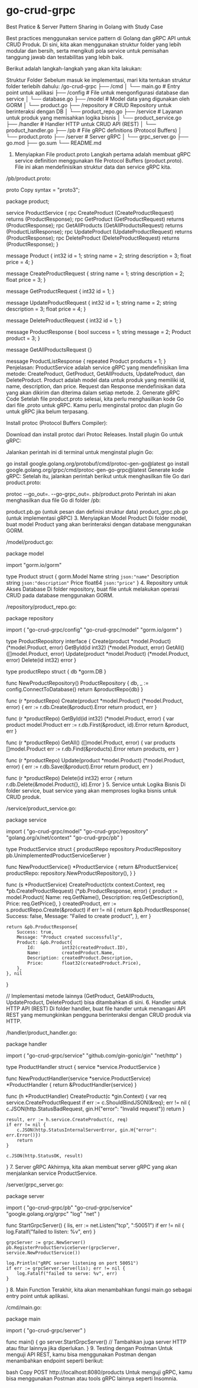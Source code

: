 # go-crud-grpc
 Best Pratice & Server Pattern Sharing in Golang with Study Case


 Best practices menggunakan service pattern di Golang dan gRPC API untuk CRUD Produk. Di sini, kita akan menggunakan struktur folder yang lebih modular dan bersih, serta mengikuti pola service untuk pemisahan tanggung jawab dan testabilitas yang lebih baik.

Berikut adalah langkah-langkah yang akan kita lakukan:

Struktur Folder
Sebelum masuk ke implementasi, mari kita tentukan struktur folder terlebih dahulu:
/go-crud-grpc
├── /cmd
│   └── main.go               # Entry point untuk aplikasi
├── /config                   # File untuk mengonfigurasi database dan service
│   └── database.go
├── /model                    # Model data yang digunakan oleh GORM
│   └── product.go
├── /repository               # CRUD Repository untuk berinteraksi dengan DB
│   └── product_repo.go
├── /service                  # Layanan untuk produk yang memisahkan logika bisnis
│   └── product_service.go
├── /handler                  # Handler HTTP untuk CRUD API (REST)
│   └── product_handler.go
├── /pb                       # File gRPC definitions (Protocol Buffers)
│   └── product.proto
├── /server                   # Server gRPC
│   └── grpc_server.go
├── go.mod
├── go.sum
└── README.md


1. Menyiapkan File product.proto
Langkah pertama adalah membuat gRPC service definition menggunakan file Protocol Buffers (product.proto). File ini akan mendefinisikan struktur data dan service gRPC kita.

/pb/product.proto:

proto
Copy
syntax = "proto3";

package product;

service ProductService {
    rpc CreateProduct (CreateProductRequest) returns (ProductResponse);
    rpc GetProduct (GetProductRequest) returns (ProductResponse);
    rpc GetAllProducts (GetAllProductsRequest) returns (ProductListResponse);
    rpc UpdateProduct (UpdateProductRequest) returns (ProductResponse);
    rpc DeleteProduct (DeleteProductRequest) returns (ProductResponse);
}

message Product {
    int32 id = 1;
    string name = 2;
    string description = 3;
    float price = 4;
}

message CreateProductRequest {
    string name = 1;
    string description = 2;
    float price = 3;
}

message GetProductRequest {
    int32 id = 1;
}

message UpdateProductRequest {
    int32 id = 1;
    string name = 2;
    string description = 3;
    float price = 4;
}

message DeleteProductRequest {
    int32 id = 1;
}

message ProductResponse {
    bool success = 1;
    string message = 2;
    Product product = 3;
}

message GetAllProductsRequest {}

message ProductListResponse {
    repeated Product products = 1;
}
Penjelasan:
ProductService adalah service gRPC yang mendefinisikan lima metode: CreateProduct, GetProduct, GetAllProducts, UpdateProduct, dan DeleteProduct.
Product adalah model data untuk produk yang memiliki id, name, description, dan price.
Request dan Response mendefinisikan data yang akan dikirim dan diterima dalam setiap metode.
2. Generate gRPC Code
Setelah file product.proto selesai, kita perlu menghasilkan kode Go dari file .proto untuk gRPC. Kamu perlu menginstal protoc dan plugin Go untuk gRPC jika belum terpasang.

Install protoc (Protocol Buffers Compiler):

Download dan install protoc dari Protoc Releases.
Install plugin Go untuk gRPC:

Jalankan perintah ini di terminal untuk menginstal plugin Go:

go install google.golang.org/protobuf/cmd/protoc-gen-go@latest
go install google.golang.org/grpc/cmd/protoc-gen-go-grpc@latest
Generate kode gRPC: Setelah itu, jalankan perintah berikut untuk menghasilkan file Go dari product.proto:

protoc --go_out=. --go-grpc_out=. pb/product.proto
Perintah ini akan menghasilkan dua file Go di folder /pb:

product.pb.go (untuk pesan dan definisi struktur data)
product_grpc.pb.go (untuk implementasi gRPC)
3. Menyiapkan Model Product
Di folder model, buat model Product yang akan berinteraksi dengan database menggunakan GORM.

/model/product.go:

package model

import "gorm.io/gorm"

type Product struct {
	gorm.Model
	Name        string  `json:"name"`
	Description string  `json:"description"`
	Price       float64 `json:"price"`
}
4. Repository untuk Akses Database
Di folder repository, buat file untuk melakukan operasi CRUD pada database menggunakan GORM.

/repository/product_repo.go:


package repository

import (
	"go-crud-grpc/config"
	"go-crud-grpc/model"
	"gorm.io/gorm"
)

type ProductRepository interface {
	Create(product *model.Product) (*model.Product, error)
	GetById(id int32) (*model.Product, error)
	GetAll() ([]model.Product, error)
	Update(product *model.Product) (*model.Product, error)
	Delete(id int32) error
}

type productRepo struct {
	db *gorm.DB
}

func NewProductRepository() ProductRepository {
	db, _ := config.ConnectToDatabase()
	return &productRepo{db}
}

func (r *productRepo) Create(product *model.Product) (*model.Product, error) {
	err := r.db.Create(&product).Error
	return product, err
}

func (r *productRepo) GetById(id int32) (*model.Product, error) {
	var product model.Product
	err := r.db.First(&product, id).Error
	return &product, err
}

func (r *productRepo) GetAll() ([]model.Product, error) {
	var products []model.Product
	err := r.db.Find(&products).Error
	return products, err
}

func (r *productRepo) Update(product *model.Product) (*model.Product, error) {
	err := r.db.Save(&product).Error
	return product, err
}

func (r *productRepo) Delete(id int32) error {
	return r.db.Delete(&model.Product{}, id).Error
}
5. Service untuk Logika Bisnis
Di folder service, buat service yang akan memproses logika bisnis untuk CRUD produk.

/service/product_service.go:


package service

import (
	"go-crud-grpc/model"
	"go-crud-grpc/repository"
	"golang.org/x/net/context"
	"go-crud-grpc/pb"
)

type ProductService struct {
	productRepo repository.ProductRepository
	pb.UnimplementedProductServiceServer
}

func NewProductService() *ProductService {
	return &ProductService{
		productRepo: repository.NewProductRepository(),
	}
}

func (s *ProductService) CreateProduct(ctx context.Context, req *pb.CreateProductRequest) (*pb.ProductResponse, error) {
	product := model.Product{
		Name:        req.GetName(),
		Description: req.GetDescription(),
		Price:       req.GetPrice(),
	}
	createdProduct, err := s.productRepo.Create(&product)
	if err != nil {
		return &pb.ProductResponse{
			Success: false,
			Message: "Failed to create product",
		}, err
	}

	return &pb.ProductResponse{
		Success: true,
		Message: "Product created successfully",
		Product: &pb.Product{
			Id:          int32(createdProduct.ID),
			Name:        createdProduct.Name,
			Description: createdProduct.Description,
			Price:       float32(createdProduct.Price),
		},
	}, nil
}

// Implementasi metode lainnya (GetProduct, GetAllProducts, UpdateProduct, DeleteProduct) bisa ditambahkan di sini.
6. Handler untuk HTTP API (REST)
Di folder handler, buat file handler untuk menangani API REST yang memungkinkan pengguna berinteraksi dengan CRUD produk via HTTP.

/handler/product_handler.go:


package handler

import (
	"go-crud-grpc/service"
	"github.com/gin-gonic/gin"
	"net/http"
)

type ProductHandler struct {
	service *service.ProductService
}

func NewProductHandler(service *service.ProductService) *ProductHandler {
	return &ProductHandler{service}
}

func (h *ProductHandler) CreateProduct(c *gin.Context) {
	var req service.CreateProductRequest
	if err := c.ShouldBindJSON(&req); err != nil {
		c.JSON(http.StatusBadRequest, gin.H{"error": "Invalid request"})
		return
	}

	result, err := h.service.CreateProduct(c, req)
	if err != nil {
		c.JSON(http.StatusInternalServerError, gin.H{"error": err.Error()})
		return
	}

	c.JSON(http.StatusOK, result)
}
7. Server gRPC
Akhirnya, kita akan membuat server gRPC yang akan menjalankan service ProductService.

/server/grpc_server.go:


package server

import (
	"go-crud-grpc/pb"
	"go-crud-grpc/service"
	"google.golang.org/grpc"
	"log"
	"net"
)

func StartGrpcServer() {
	lis, err := net.Listen("tcp", ":50051")
	if err != nil {
		log.Fatalf("failed to listen: %v", err)
	}

	grpcServer := grpc.NewServer()
	pb.RegisterProductServiceServer(grpcServer, service.NewProductService())

	log.Println("gRPC server listening on port 50051")
	if err := grpcServer.Serve(lis); err != nil {
		log.Fatalf("failed to serve: %v", err)
	}
}
8. Main Function
Terakhir, kita akan menambahkan fungsi main.go sebagai entry point untuk aplikasi.

/cmd/main.go:


package main

import (
	"go-crud-grpc/server"
)

func main() {
	go server.StartGrpcServer()
	// Tambahkan juga server HTTP atau fitur lainnya jika diperlukan.
}
9. Testing dengan Postman
Untuk menguji API REST, kamu bisa menggunakan Postman dengan menambahkan endpoint seperti berikut:

bash
Copy
POST http://localhost:8080/products
Untuk menguji gRPC, kamu bisa menggunakan Postman atau tools gRPC lainnya seperti Insomnia.

